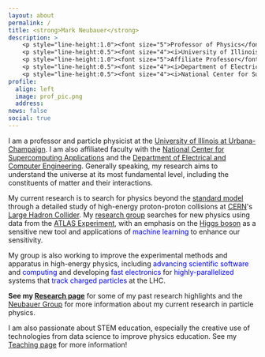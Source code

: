 ```yaml
---
layout: about
permalink: /
title: <strong>Mark Neubauer</strong>
description: >
    <p style="line-height:1.0"><font size="5">Professor of Physics</font></p>
    <p style="line-height:0.5"><font size="4"><i>University of Illinois at Urbana-Champaign</i></font></p><br>
    <p style="line-height:1.0"><font size="5">Affiliate Professor</font></p>
    <p style="line-height:0.5"><font size="4"><i>Department of Electrical and Computer Engineering</i></font></p>
    <p style="line-height:0.5"><font size="4"><i>National Center for Supercomputing Applications</i></font></p>
profile:
  align: left
  image: prof_pic.png
  address:
news: false
social: true
---
```


I am a professor and particle physicist at the [University of Illinois at Urbana-Champaign](http://illinois.edu). I am also affiliated faculty with the [National Center for Supercomputing Applications](http://www.ncsa.illinois.edu) and the [Department of Electrical and Computer Engineering](https://ece.illinois.edu). Generally speaking, my research aims to understand the universe at its most fundamental level, including the constituents of matter and their interactions.

My current research is to search for physics beyond the [standard model](https://en.wikipedia.org/wiki/Standard_Model) through a detailed study of high-energy proton-proton collisions at [CERN](https://home.cern)'s [Large Hadron Collider](https://home.cern/topics/large-hadron-collider). My [research group](https://msneubauer.github.io/NeubauerGroup/team) searches for new physics using data from the [ATLAS Experiment](http://atlasexperiment.org), with an emphasis on the [Higgs boson](https://en.wikipedia.org/wiki/Higgs_boson) as a sensitive new tool and applications of <span style="color:blue">machine learning</span> to enhance our sensitivity.

My group is also working to improve the experimental methods and apparatus in high-energy physics, including <span style="color:blue">advancing scientific software</span> and <span style="color:blue">computing</span> and developing <span style="color:blue">fast electronics</span> for <span style="color:blue">highly-parallelized</span> systems that <span style="color:blue">track charged particles</span> at the LHC.

<b>See my [Research page](research)</b> for some of my past research highlights and the [Neubauer Group](https://msneubauer.github.io/NeubauerGroup) for more information about my current research in particle physics.

I am also passionate about STEM education, especially the creative use of technologies from data science to improve physics education. See my [Teaching page](teaching) for more information!
